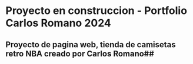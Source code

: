 # Proyecto en construccion - Portfolio Carlos Romano 2024 #  
## Proyecto de pagina web, tienda de camisetas retro NBA creado por Carlos Romano##

